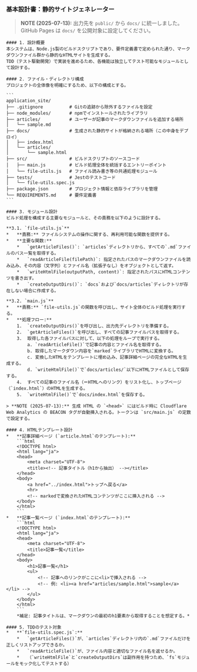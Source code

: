 ### 基本設計書：静的サイトジェネレーター

> **NOTE (2025-07-13):** 出力先を `public/` から `docs/` に統一しました。GitHub Pages は `docs/` を公開対象に設定してください。

    #### 1. 設計概要
    本システムは、Node.js製のビルドスクリプトであり、要件定義書で定められた通り、マークダウンファイル群から静的なHTMLサイトを生成する。
    TDD（テスト駆動開発）で実装を進めるため、各機能は独立してテスト可能なモジュールとして設計する。

    #### 2. ファイル・ディレクトリ構成
    プロジェクトの全体像を明確にするため、以下の構成とする。

    ```
    application_site/
    ├── .gitignore          # Gitの追跡から除外するファイルを設定
    ├── node_modules/       # npmでインストールされたライブラリ
    ├── articles/           # ユーザーが記事のマークダウンファイルを追加する場所
    │   └── sample.md
    ├── docs/               # 生成された静的サイトが格納される場所（この中身をデプロイ）
    │   ├── index.html
    │   └── articles/
    │       └── sample.html
    ├── src/                # ビルドスクリプトのソースコード
    │   ├── main.js         # ビルド処理全体を統括するエントリーポイント
    │   └── file-utils.js   # ファイル読み書き等の共通処理モジュール
    ├── tests/              # Jestのテストコード
    │   └── file-utils.spec.js
    ├── package.json        # プロジェクト情報と依存ライブラリを管理
    └── REQUIREMENTS.md     # 要件定義書
    ```

    #### 3. モジュール設計
    ビルド処理を構成する主要なモジュールと、その責務を以下のように設計する。

    **3.1. `file-utils.js`**
    *   **責務:** ファイルシステムの操作に関する、再利用可能な関数を提供する。
    *   **主要な関数:**
        *   `getArticleFiles()`: `articles`ディレクトリから、すべての`.md`ファイルのパス一覧を取得する。
        *   `readArticleFile(filePath)`: 指定されたパスのマークダウンファイルを読み込み、その内容（文字列）とファイル名（拡張子なし）をオブジェクトとして返す。
        *   `writeHtmlFile(outputPath, content)`: 指定されたパスにHTMLコンテンツを書き出す。
        *   `createOutputDirs()`: `docs`および`docs/articles`ディレクトリが存在しない場合に作成する。

    **3.2. `main.js`**
    *   **責務:** `file-utils.js`の関数を呼び出し、サイト全体のビルド処理を実行する。
    *   **処理フロー:**
        1.  `createOutputDirs()`を呼び出し、出力先ディレクトリを準備する。
        2.  `getArticleFiles()`を呼び出し、すべての記事ファイルパスを取得する。
        3.  取得した各ファイルパスに対して、以下の処理をループで実行する。
            a. `readArticleFile()`で記事の内容とファイル名を取得する。
            b. 取得したマークダウン内容を`marked`ライブラリでHTMLに変換する。
            c. 変換したHTMLをテンプレートに埋め込み、記事詳細ページの完全なHTMLを生成する。
            d. `writeHtmlFile()`で`docs/articles/`以下にHTMLファイルとして保存する。
        4.  すべての記事のファイル名（＝HTMLへのリンク）をリスト化し、トップページ（`index.html`）のHTMLを生成する。
        5.  `writeHtmlFile()`で`docs/index.html`を保存する。

    > **NOTE (2025-07-13):** 生成 HTML の `<head>` にはビルド時に Cloudflare Web Analytics の BEACON タグが自動挿入される。トークンは `src/main.js` の定数で設定する。

    #### 4. HTMLテンプレート設計
    *   **記事詳細ページ (`article.html`のテンプレート):**
        ```html
        <!DOCTYPE html>
        <html lang="ja">
        <head>
            <meta charset="UTF-8">
            <title><!-- 記事タイトル（h1から抽出） --></title>
        </head>
        <body>
            <a href="../index.html">トップへ戻る</a>
            <hr>
            <!-- markedで変換されたHTMLコンテンツがここに挿入される -->
        </body>
        </html>
        ```
    *   **記事一覧ページ (`index.html`のテンプレート):**
        ```html
        <!DOCTYPE html>
        <html lang="ja">
        <head>
            <meta charset="UTF-8">
            <title>記事一覧</title>
        </head>
        <body>
            <h1>記事一覧</h1>
            <ul>
                <!-- 記事へのリンクがここに<li>で挿入される -->
                <!-- 例: <li><a href="articles/sample.html">sample</a></li> -->
            </ul>
        </body>
        </html>
        ```
        *補足: 記事タイトルは、マークダウンの最初のh1要素から取得することを想定する。*

    #### 5. TDDのテスト対象
    *   **`file-utils.spec.js`:**
        *   `getArticleFiles()`が、`articles`ディレクトリ内の`.md`ファイルだけを正しくリストアップできるか。
        *   `readArticleFile()`が、ファイル内容と適切なファイル名を返せるか。
        *   （`writeHtmlFile`と`createOutputDirs`は副作用を持つため、`fs`モジュールをモック化してテストする）
